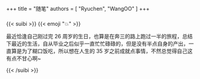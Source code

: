 +++
title = "随笔"
authors = [
    "Ryuchen",
    "WangOO"
]
+++

#####

{{< suibi >}}
    {{< emoji ":boom:" >}}
    <p>最近恰逢自己刚过完 26 周岁的生日，也算是在奔三的路上跑过一半的旅程，总结下最近的生活，自从毕业之后似乎一直忙忙碌碌的，但是没有半点自身的产出，一直算是为了糊口饭吃，所以想在人生的 35 岁之前成就点事情，不然总觉得自己这有点不甘心啊~</p>
{{< /suibi >}}
